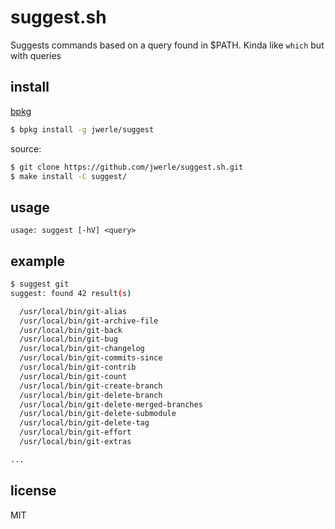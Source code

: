 suggest.sh
==========

Suggests commands based on a query found in $PATH. Kinda like `which`
but with queries

## install

[bpkg](https://github.com/bpkg/bpkg)

```sh
$ bpkg install -g jwerle/suggest
```

source:

```sh
$ git clone https://github.com/jwerle/suggest.sh.git
$ make install -C suggest/
```

## usage

```
usage: suggest [-hV] <query>
```

## example

```sh
$ suggest git
suggest: found 42 result(s)

  /usr/local/bin/git-alias
  /usr/local/bin/git-archive-file
  /usr/local/bin/git-back
  /usr/local/bin/git-bug
  /usr/local/bin/git-changelog
  /usr/local/bin/git-commits-since
  /usr/local/bin/git-contrib
  /usr/local/bin/git-count
  /usr/local/bin/git-create-branch
  /usr/local/bin/git-delete-branch
  /usr/local/bin/git-delete-merged-branches
  /usr/local/bin/git-delete-submodule
  /usr/local/bin/git-delete-tag
  /usr/local/bin/git-effort
  /usr/local/bin/git-extras

...
```

## license

MIT
